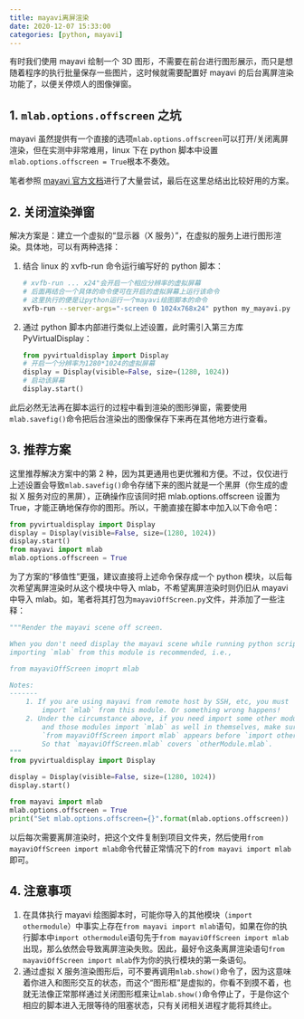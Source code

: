 ```yaml
---
title: mayavi离屏渲染
date: 2020-12-07 15:33:00
categories: [python, mayavi]
---
```


有时我们使用 mayavi 绘制一个 3D 图形，不需要在前台进行图形展示，而只是想随着程序的执行批量保存一些图片，这时候就需要配置好 mayavi 的后台离屏渲染功能了，以便关停烦人的图像弹窗。

<!-- more -->

## 1. `mlab.options.offscreen` 之坑

mayavi 虽然提供有一个直接的选项`mlab.options.offscreen`可以打开/关闭离屏渲染，但在实测中非常难用，linux 下在 python 脚本中设置`mlab.options.offscreen = True`根本不奏效。

笔者参照 [mayavi 官方文档](http://docs.enthought.com/mayavi/mayavi/tips.html?highlight=offscreen)进行了大量尝试，最后在这里总结出比较好用的方案。

## 2. 关闭渲染弹窗

解决方案是：建立一个虚拟的“显示器（X 服务）”，在虚拟的服务上进行图形渲染。具体地，可以有两种选择：

1. 结合 linux 的 xvfb-run 命令运行编写好的 python 脚本：
    ```bash
    # xvfb-run ... x24"会开启一个相应分辨率的虚拟屏幕
    # 后面再结合一个具体的命令便可在开启的虚拟屏幕上运行该命令
    # 这里执行的便是让python运行一个mayavi绘图脚本的命令
    xvfb-run --server-args="-screen 0 1024x768x24" python my_mayavi.py
    ```
2. 通过 python 脚本内部进行类似上述设置，此时需引入第三方库 PyVirtualDisplay：
    ```python
    from pyvirtualdisplay import Display
    # 开启一个分辨率为1280*1024的虚拟屏幕
    display = Display(visible=False, size=(1280, 1024))
    # 启动该屏幕
    display.start()
    ```

此后必然无法再在脚本运行的过程中看到渲染的图形弹窗，需要使用`mlab.savefig()`命令把后台渲染出的图像保存下来再在其他地方进行查看。

## 3. 推荐方案

这里推荐解决方案中的第 2 种，因为其更通用也更优雅和方便。不过，仅仅进行上述设置会导致`mlab.savefig()`命令存储下来的图片就是一个黑屏（你生成的虚拟 X 服务对应的黑屏），正确操作应该同时把 mlab.options.offscreen 设置为 True，才能正确地保存你的图形。所以，干脆直接在脚本中加入以下命令吧：

```python
from pyvirtualdisplay import Display
display = Display(visible=False, size=(1280, 1024))
display.start()
from mayavi import mlab
mlab.options.offscreen = True
```

为了方案的“移值性”更强，建议直接将上述命令保存成一个 python 模块，以后每次希望离屏渲染时从这个模块中导入 mlab，不希望离屏渲染时则仍旧从 mayavi 中导入 mlab。如，笔者将其打包为`mayaviOffScreen.py`文件，并添加了一些注释：

```python
"""Render the mayavi scene off screen.

When you don't need display the mayavi scene while running python scripts,
importing `mlab` from this module is recommended, i.e.,

from mayaviOffScreen imoprt mlab

Notes:
-------
    1. If you are using mayavi from remote host by SSH, etc, you must
        import `mlab` from this module. Or something wrong happens!
    2. Under the circumstance above, if you need import some other modules meanwhile
        and those modules import `mlab` as well in themselves, make sure the sentence
        `from mayaviOffScreen import mlab` appears before `import otherModule`!
        So that `mayaviOffScreen.mlab` covers `otherModule.mlab`.
"""
from pyvirtualdisplay import Display

display = Display(visible=False, size=(1280, 1024))
display.start()

from mayavi import mlab
mlab.options.offscreen = True
print("Set mlab.options.offscreen={}".format(mlab.options.offscreen))
```

以后每次需要离屏渲染时，把这个文件复制到项目文件夹，然后使用`from mayaviOffScreen import mlab`命令代替正常情况下的`from mayavi import mlab`即可。

## 4. 注意事项

1. 在具体执行 mayavi 绘图脚本时，可能你导入的其他模块（`import othermodule`）中事实上存在`from mayavi import mlab`语句，如果在你的执行脚本中`import othermodule`语句先于`from mayaviOffScreen import mlab`出现，那么依然会导致离屏渲染失败。因此，最好令这条离屏渲染语句`from mayaviOffScreen import mlab`作为你的执行模块的第一条语句。
2. 通过虚拟 X 服务渲染图形后，可不要再调用`mlab.show()`命令了，因为这意味着你进入和图形交互的状态，而这个“图形框”是虚拟的，你看不到摸不着，也就无法像正常那样通过关闭图形框来让`mlab.show()`命令停止了，于是你这个相应的脚本进入无限等待的阻塞状态，只有关闭相关进程才能将其终止。
